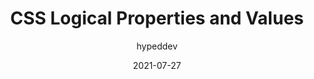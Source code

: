---
author: hypeddev
date: 2021-07-27
permalink: false
publisher: css
tags:
  - css
  - logical-properties
target_url: https://css-tricks.com/css-logical-properties-and-values/
title: CSS Logical Properties and Values
---